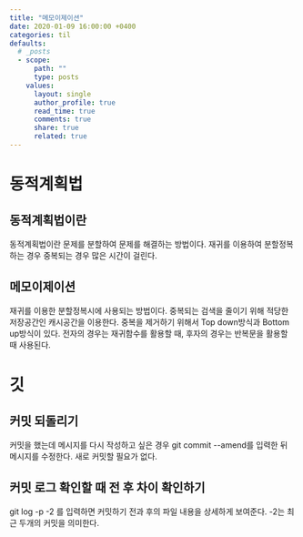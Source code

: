 ```yaml
---
title: "메모이제이션"
date: 2020-01-09 16:00:00 +0400
categories: til
defaults:
  # _posts
  - scope:
      path: ""
      type: posts
    values:
      layout: single
      author_profile: true
      read_time: true
      comments: true
      share: true
      related: true
---
```


동적계획법
=
동적계획법이란
-
동적계획법이란 문제를 분할하여 문제를 해결하는 방법이다. 재귀를 이용하여 분할정복하는 경우 중복되는 경우 많은 시간이 걸린다.

메모이제이션
-
재귀를 이용한 분할정복시에 사용되는 방법이다. 중복되는 검색을 줄이기 위해 적당한 저장공간인 캐시공간을 이용한다. 중복을 제거하기 위해서 Top down방식과 Bottom up방식이 있다. 전자의 경우는 재귀함수를 활용할 때, 후자의 경우는 반복문을 활용할 때 사용된다.

깃
=
커밋 되돌리기
-
 커밋을 했는데 메시지를 다시 작성하고 싶은 경우 git commit --amend를 입력한 뒤 메시지를 수정한다. 새로 커밋할 필요가 없다.

커밋 로그 확인할 때 전 후 차이 확인하기
-
git log -p -2 를 입력하면 커밋하기 전과 후의 파일 내용을 상세하게 보여준다. -2는 최근 두개의 커밋을 의미한다.
